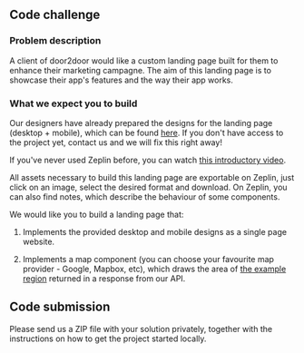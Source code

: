 ## Code challenge


### Problem description

A client of door2door would like a custom landing page built for them to enhance their marketing campagne. The aim of this landing page is to showcase their app's features and the way their app works.

### What we expect you to build

Our designers have already prepared the designs for the landing page (desktop + mobile), which can be found [here](http://zpl.io/aw0DXE1). If you don't have access to the project yet, contact us and we will fix this right away!

If you've never used Zeplin before, you can watch [this introductory video](https://www.youtube.com/watch?v=tHmzAytSgpI).

All assets necessary to build this landing page are exportable on Zeplin, just click on an image, select the desired format and download. On Zeplin, you can also find notes, which describe the behaviour of some components.

We would like you to build a landing page that:

1. Implements the provided desktop and mobile designs as a single page website.

2. Implements a map component (you can choose your favourite map provider - Google, Mapbox, etc), which draws the area of [the example region](./region.json) returned in a response from our API.

## Code submission

Please send us a ZIP file with your solution privately, together with the instructions on how to get the project started locally.
